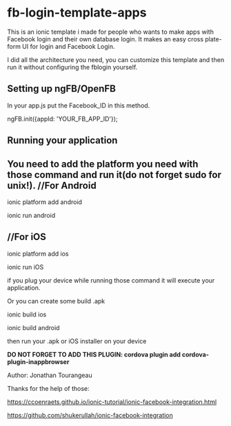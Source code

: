 # fb-login-template-apps
 This is an ionic template i made for people who wants to make apps with Facebook login and their own database login.
 It makes an easy cross plate-form UI for login and Facebook Login.

I did all the architecture you need, you can customize this template and then run it without
configuring the fblogin yourself.

Setting up ngFB/OpenFB
-----------------------

In your app.js put the Facebook_ID in this method.

ngFB.init({appId: 'YOUR_FB_APP_ID'});

Running your application
------------------------

You need to add the platform you need with those command and run it(do not forget sudo for unix!).
//For Android
--------------
ionic platform add android

ionic run android

//For iOS
------------

ionic platform add ios

ionic run iOS

if you plug your device while running those command it will execute your application.


Or you can create some build .apk

ionic build ios

ionic build android

then run your .apk or iOS installer on your device

**DO NOT FORGET TO ADD THIS PLUGIN: cordova plugin add cordova-plugin-inappbrowser**

Author: Jonathan Tourangeau

Thanks for the help of those:

https://ccoenraets.github.io/ionic-tutorial/ionic-facebook-integration.html

https://github.com/shukerullah/ionic-facebook-integration
